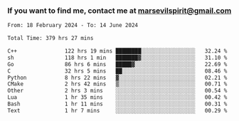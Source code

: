 ### If you want to find me, contact me at marsevilspirit@gmail.com

<!--
**marsevilspirit/marsevilspirit** is a ✨ _special_ ✨ repository because its `README.md` (this file) appears on your GitHub profile.

Here are some ideas to get you started:

- 🔭 I’m currently working on ...
- 🌱 I’m currently learning ...
- 👯 I’m looking to collaborate on ...
- 🤔 I’m looking for help with ...
- 💬 Ask me about ...
- 📫 How to reach me: ...
- 😄 Pronouns: ...
- ⚡ Fun fact: ...
-->
<!--START_SECTION:waka-->

```txt
From: 18 February 2024 - To: 14 June 2024

Total Time: 379 hrs 27 mins

C++               122 hrs 19 mins ████████░░░░░░░░░░░░░░░░░   32.24 %
sh                118 hrs 1 min   ███████▓░░░░░░░░░░░░░░░░░   31.10 %
Go                86 hrs 6 mins   █████▓░░░░░░░░░░░░░░░░░░░   22.69 %
C                 32 hrs 5 mins   ██░░░░░░░░░░░░░░░░░░░░░░░   08.46 %
Python            8 hrs 22 mins   ▓░░░░░░░░░░░░░░░░░░░░░░░░   02.21 %
CMake             2 hrs 42 mins   ▒░░░░░░░░░░░░░░░░░░░░░░░░   00.71 %
Other             2 hrs 3 mins    ░░░░░░░░░░░░░░░░░░░░░░░░░   00.54 %
Lua               1 hr 35 mins    ░░░░░░░░░░░░░░░░░░░░░░░░░   00.42 %
Bash              1 hr 11 mins    ░░░░░░░░░░░░░░░░░░░░░░░░░   00.31 %
Text              1 hr 7 mins     ░░░░░░░░░░░░░░░░░░░░░░░░░   00.29 %
```

<!--END_SECTION:waka-->
